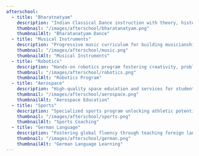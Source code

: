 ```yaml
---
afterschool:
  - title: "Bharatnatyam"
    description: "Indian Classical Dance instruction with theory, history, fitness, and technique refinement."
    thumbnail: "/images/afterschool/bharatanatyam.png"
    thumbnailAlt: "Bharatanatyam Dance"
  - title: "Musical Instruments"
    description: "Progressive music curriculum for building musicianship and instrument technique."
    thumbnail: "/images/afterschool/music.png"
    thumbnailAlt: "Musical Instruments"
  - title: "Robotics"
    description: "Hands-on robotics program fostering creativity, problem-solving, and STEM understanding."
    thumbnail: "/images/afterschool/robotics.png"
    thumbnailAlt: "Robotics Program"
  - title: "Aerospace"
    description: "High-quality space education and services for students."
    thumbnail: "/images/afterschool/aerospace.png"
    thumbnailAlt: "Aerospace Education"
  - title: "Sports"
    description: "Specialized sports program unlocking athletic potential and cultivating passion through expert coaching."
    thumbnail: "/images/afterschool/sports.png"
    thumbnailAlt: "Sports Coaching"
  - title: "German Language"
    description: "Fostering global fluency through teaching foreign languages."
    thumbnail: "/images/afterschool/german.png"
    thumbnailAlt: "German Language Learning"
---
```

